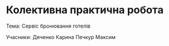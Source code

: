 # Колективна практична робота
Тема: Сервіс бронювання готелів

Учасники:
Дяченко Карина
Печкур Максим
